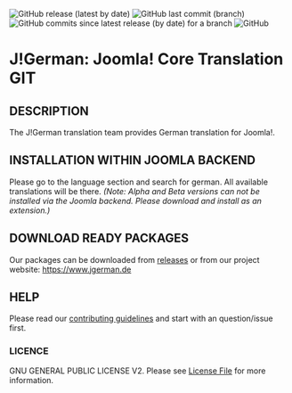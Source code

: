 ![GitHub release (latest by date)](https://img.shields.io/github/v/release/joomlagerman/joomla?color=green&style=flat-square) ![GitHub last commit (branch)](https://img.shields.io/github/last-commit/joomlagerman/joomla/master?style=flat-square) ![GitHub commits since latest release (by date) for a branch](https://img.shields.io/github/commits-since/joomlagerman/joomla/latest/master?style=flat-square) ![GitHub](https://img.shields.io/github/license/joomlagerman/joomla?style=flat-square)

J!German: Joomla! Core Translation GIT
======================================

## DESCRIPTION

The J!German translation team provides German translation for Joomla!.

## INSTALLATION WITHIN JOOMLA BACKEND

Please go to the language section and search for german. All available translations will be there.
*(Note: Alpha and Beta versions can not be installed via the Joomla backend. Please download and install as an extension.)*

## DOWNLOAD READY PACKAGES

Our packages can be downloaded from [releases](https://github.com/joomlagerman/joomla/releases) or from our project website: https://www.jgerman.de

## HELP

Please read our [contributing guidelines](.github/CONTRIBUTING.md) and start with an question/issue first.

### LICENCE
GNU GENERAL PUBLIC LICENSE V2. Please see [License File](LICENSE) for more information.
